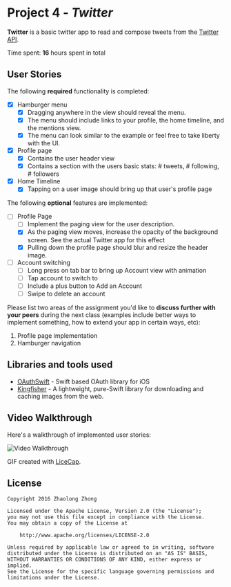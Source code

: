 # Project 4 - *Twitter*

**Twitter** is a basic twitter app to read and compose tweets from the [Twitter API](https://apps.twitter.com/).

Time spent: **16** hours spent in total

## User Stories

The following **required** functionality is completed:

- [X] Hamburger menu
   - [X] Dragging anywhere in the view should reveal the menu.
   - [X] The menu should include links to your profile, the home timeline, and the mentions view.
   - [X] The menu can look similar to the example or feel free to take liberty with the UI.
- [X] Profile page
   - [X] Contains the user header view
   - [X] Contains a section with the users basic stats: # tweets, # following, # followers
- [X] Home Timeline
   - [X] Tapping on a user image should bring up that user's profile page

The following **optional** features are implemented:

- [ ] Profile Page
   - [ ] Implement the paging view for the user description.
   - [X] As the paging view moves, increase the opacity of the background screen. See the actual Twitter app for this effect
   - [X] Pulling down the profile page should blur and resize the header image.
- [ ] Account switching
   - [ ] Long press on tab bar to bring up Account view with animation
   - [ ] Tap account to switch to
   - [ ] Include a plus button to Add an Account
   - [ ] Swipe to delete an account

Please list two areas of the assignment you'd like to **discuss further with your peers** during the next class (examples include better ways to implement something, how to extend your app in certain ways, etc):

1. Profile page implementation
2. Hamburger navigation

## Libraries and tools used
- [OAuthSwift](https://github.com/OAuthSwift/OAuthSwift) - Swift based OAuth library for iOS
- [Kingfisher](https://github.com/onevcat/Kingfisher) - A lightweight, pure-Swift library for downloading and caching images from the web.

## Video Walkthrough 

Here's a walkthrough of implemented user stories:

<!-- ![Video Walkthrough](twitter.gif) -->
![Video Walkthrough](twitter2.gif)

GIF created with [LiceCap](http://www.cockos.com/licecap/).

## License

    Copyright 2016 Zhaolong Zhong

    Licensed under the Apache License, Version 2.0 (the "License");
    you may not use this file except in compliance with the License.
    You may obtain a copy of the License at

        http://www.apache.org/licenses/LICENSE-2.0

    Unless required by applicable law or agreed to in writing, software
    distributed under the License is distributed on an "AS IS" BASIS,
    WITHOUT WARRANTIES OR CONDITIONS OF ANY KIND, either express or implied.
    See the License for the specific language governing permissions and
    limitations under the License.